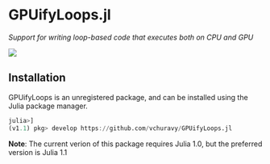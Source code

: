 GPUifyLoops.jl
==============
*Support for writing loop-based code that executes both on CPU and GPU*

 [![][docs-latest-img]][docs-latest-url]

 [docs-latest-img]: https://img.shields.io/badge/docs-latest-blue.svg]
 [docs-latest-url]: https://juliagpu.gitlab.io/GPUifyLoops.jl/

Installation
------------

GPUifyLoops is an unregistered package, and can be installed using the Julia package
manager.

```julia
julia>]
(v1.1) pkg> develop https://github.com/vchuravy/GPUifyLoops.jl
```

**Note**: The current verion of this package requires Julia 1.0, but the preferred version is Julia 1.1
